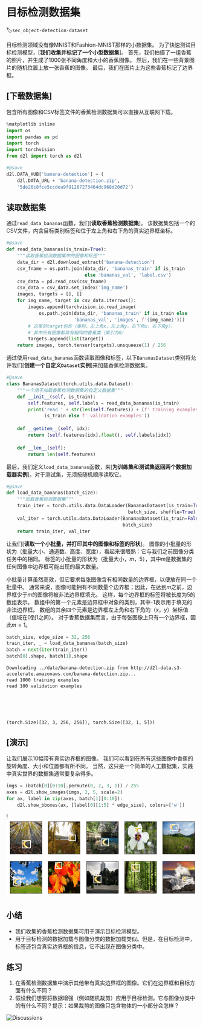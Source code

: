 # 目标检测数据集
:label:`sec_object-detection-dataset`

目标检测领域没有像MNIST和Fashion-MNIST那样的小数据集。
为了快速测试目标检测模型，[**我们收集并标记了一个小型数据集**]。
首先，我们拍摄了一组香蕉的照片，并生成了1000张不同角度和大小的香蕉图像。
然后，我们在一些背景图片的随机位置上放一张香蕉的图像。
最后，我们在图片上为这些香蕉标记了边界框。

## [**下载数据集**]

包含所有图像和CSV标签文件的香蕉检测数据集可以直接从互联网下载。



```python
%matplotlib inline
import os
import pandas as pd
import torch
import torchvision
from d2l import torch as d2l
```


```python
#@save
d2l.DATA_HUB['banana-detection'] = (
    d2l.DATA_URL + 'banana-detection.zip',
    '5de26c8fce5ccdea9f91267273464dc968d20d72')
```

## 读取数据集

通过`read_data_bananas`函数，我们[**读取香蕉检测数据集**]。
该数据集包括一个的CSV文件，内含目标类别标签和位于左上角和右下角的真实边界框坐标。



```python
#@save
def read_data_bananas(is_train=True):
    """读取香蕉检测数据集中的图像和标签"""
    data_dir = d2l.download_extract('banana-detection')
    csv_fname = os.path.join(data_dir, 'bananas_train' if is_train
                             else 'bananas_val', 'label.csv')
    csv_data = pd.read_csv(csv_fname)
    csv_data = csv_data.set_index('img_name')
    images, targets = [], []
    for img_name, target in csv_data.iterrows():
        images.append(torchvision.io.read_image(
            os.path.join(data_dir, 'bananas_train' if is_train else
                         'bananas_val', 'images', f'{img_name}')))
        # 这里的target包含（类别，左上角x，左上角y，右下角x，右下角y），
        # 其中所有图像都具有相同的香蕉类（索引为0）
        targets.append(list(target))
    return images, torch.tensor(targets).unsqueeze(1) / 256
```

通过使用`read_data_bananas`函数读取图像和标签，以下`BananasDataset`类别将允许我们[**创建一个自定义`Dataset`实例**]来加载香蕉检测数据集。



```python
#@save
class BananasDataset(torch.utils.data.Dataset):
    """一个用于加载香蕉检测数据集的自定义数据集"""
    def __init__(self, is_train):
        self.features, self.labels = read_data_bananas(is_train)
        print('read ' + str(len(self.features)) + (f' training examples' if
              is_train else f' validation examples'))

    def __getitem__(self, idx):
        return (self.features[idx].float(), self.labels[idx])

    def __len__(self):
        return len(self.features)
```

最后，我们定义`load_data_bananas`函数，来[**为训练集和测试集返回两个数据加载器实例**]。对于测试集，无须按随机顺序读取它。



```python
#@save
def load_data_bananas(batch_size):
    """加载香蕉检测数据集"""
    train_iter = torch.utils.data.DataLoader(BananasDataset(is_train=True),
                                             batch_size, shuffle=True)
    val_iter = torch.utils.data.DataLoader(BananasDataset(is_train=False),
                                           batch_size)
    return train_iter, val_iter
```

让我们[**读取一个小批量，并打印其中的图像和标签的形状**]。
图像的小批量的形状为（批量大小、通道数、高度、宽度），看起来很眼熟：它与我们之前图像分类任务中的相同。
标签的小批量的形状为（批量大小，$m$，5），其中$m$是数据集的任何图像中边界框可能出现的最大数量。

小批量计算虽然高效，但它要求每张图像含有相同数量的边界框，以便放在同一个批量中。
通常来说，图像可能拥有不同数量个边界框；因此，在达到$m$之前，边界框少于$m$的图像将被非法边界框填充。
这样，每个边界框的标签将被长度为5的数组表示。
数组中的第一个元素是边界框中对象的类别，其中-1表示用于填充的非法边界框。
数组的其余四个元素是边界框左上角和右下角的（$x$，$y$）坐标值（值域在0到1之间）。
对于香蕉数据集而言，由于每张图像上只有一个边界框，因此$m=1$。



```python
batch_size, edge_size = 32, 256
train_iter, _ = load_data_bananas(batch_size)
batch = next(iter(train_iter))
batch[0].shape, batch[1].shape
```

    Downloading ../data/banana-detection.zip from http://d2l-data.s3-accelerate.amazonaws.com/banana-detection.zip...
    read 1000 training examples
    read 100 validation examples





    (torch.Size([32, 3, 256, 256]), torch.Size([32, 1, 5]))



## [**演示**]

让我们展示10幅带有真实边界框的图像。
我们可以看到在所有这些图像中香蕉的旋转角度、大小和位置都有所不同。
当然，这只是一个简单的人工数据集，实践中真实世界的数据集通常要复杂得多。



```python
imgs = (batch[0][0:10].permute(0, 2, 3, 1)) / 255
axes = d2l.show_images(imgs, 2, 5, scale=2)
for ax, label in zip(axes, batch[1][0:10]):
    d2l.show_bboxes(ax, [label[0][1:5] * edge_size], colors=['w'])
```


    
!<img src="chapter_computer-vision/object-detection-dataset_files/object-detection-dataset_12_0.png" alt="png">
    


## 小结

* 我们收集的香蕉检测数据集可用于演示目标检测模型。
* 用于目标检测的数据加载与图像分类的数据加载类似。但是，在目标检测中，标签还包含真实边界框的信息，它不出现在图像分类中。

## 练习

1. 在香蕉检测数据集中演示其他带有真实边界框的图像。它们在边界框和目标方面有什么不同？
1. 假设我们想要将数据增强（例如随机裁剪）应用于目标检测。它与图像分类中的有什么不同？提示：如果裁剪的图像只包含物体的一小部分会怎样？


<img src="https://discuss.d2l.ai/t/3202" alt="Discussions">

